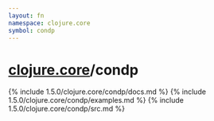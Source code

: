 ```yaml
---
layout: fn
namespace: clojure.core
symbol: condp
---
```


# [clojure.core](../)/condp

{% include 1.5.0/clojure.core/condp/docs.md %}
{% include 1.5.0/clojure.core/condp/examples.md %}
{% include 1.5.0/clojure.core/condp/src.md %}

